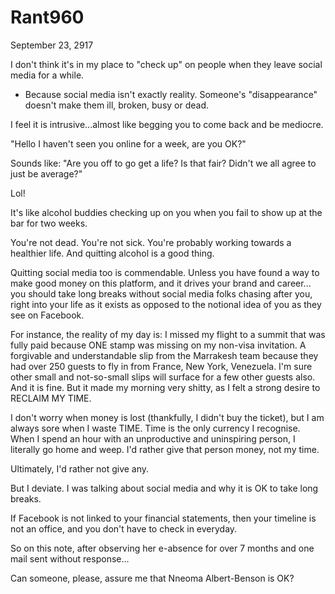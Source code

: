 # Rant960


September 23, 2917

I don't think it's in my place to "check up" on people when they leave social media for a while.

- Because social media isn't exactly reality. Someone's "disappearance" doesn't make them ill, broken, busy or dead.

I feel it is intrusive...almost like begging you to come back and be mediocre. 

"Hello I haven't seen you online for a week, are you OK?"

Sounds like: "Are you off to go get a life? Is that fair? Didn't we all agree to just be average?"

Lol!

It's like alcohol buddies checking up on you when you fail to show up at the bar for two weeks.

You're not dead. You're not sick. You're probably working towards a healthier life. And quitting alcohol is a good thing.

Quitting social media too is commendable. Unless you have found a way to make good money on this platform, and it drives your brand and career... you should take long breaks without social media folks chasing after you,  right into your life as it exists as opposed to the notional idea of you as they see on Facebook.

For instance, the reality of my day is: I missed my flight to a summit that was fully paid because ONE stamp was missing on my non-visa invitation. A forgivable and understandable slip from the Marrakesh team because they had over 250 guests to fly in from France, New York, Venezuela. I'm sure other small and not-so-small slips will surface for a few other guests also. And it is fine. But it made my morning very shitty, as I felt a strong desire to RECLAIM MY TIME. 

I don't worry when money is lost (thankfully, I didn't buy the ticket), but I am always sore when I waste TIME. Time is the only currency I recognise. When I spend an hour with an unproductive and uninspiring person, I literally go home and weep. I'd rather give that person money, not my time.  

Ultimately, I'd rather not give any.

But I deviate. I was talking about social media and why it is OK to take long breaks.

If Facebook is not linked to your financial statements, then your timeline is not an office, and you don't have to check in everyday.

So on this note, after observing her e-absence for over 7 months and one mail sent without response...

Can someone, please, assure me that Nneoma Albert-Benson is OK?
